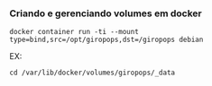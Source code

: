 
### Criando e gerenciando volumes em docker



```
docker container run -ti --mount type=bind,src=/opt/giropops,dst=/giropops debian
```
EX:

```
cd /var/lib/docker/volumes/giropops/_data
```




